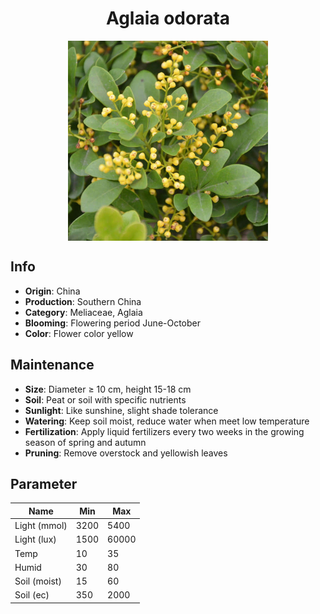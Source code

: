 <h1 align='center'>Aglaia odorata</h1>
<p align="center">
    <img 
        align='center'
        width='320'
        src="../images/aglaia odorata.png" 
        alt='Aglaia odorata' />
</p>

## Info

 - **Origin**: China
 - **Production**: Southern China
 - **Category**: Meliaceae, Aglaia
 - **Blooming**: Flowering period June-October
 - **Color**: Flower color yellow

## Maintenance

 - **Size**: Diameter ≥ 10 cm, height 15-18 cm
 - **Soil**: Peat or soil with specific nutrients
 - **Sunlight**: Like sunshine, slight shade tolerance
 - **Watering**: Keep soil moist, reduce water when meet low temperature
 - **Fertilization**: Apply liquid fertilizers every two weeks in the growing season of spring and autumn
 - **Pruning**: Remove overstock and yellowish leaves

## Parameter

| Name         | Min  | Max   |
|--------------|------|-------|
| Light (mmol) | 3200 | 5400  |
| Light (lux)  | 1500 | 60000 |
| Temp         | 10    | 35    |
| Humid        | 30   | 80    |
| Soil (moist) | 15   | 60    |
| Soil (ec)    | 350  | 2000  |